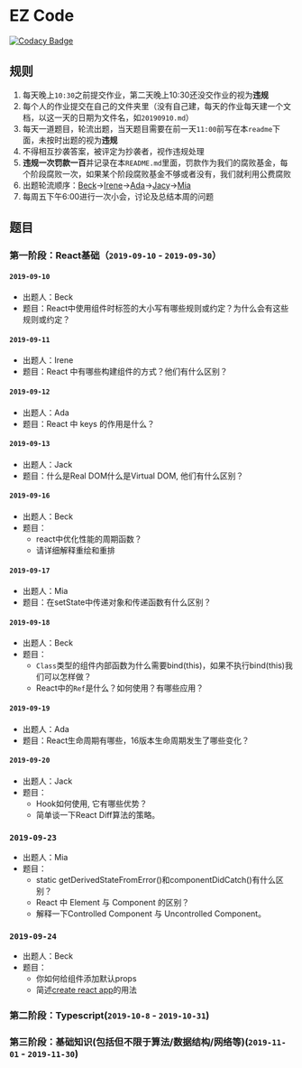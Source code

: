 # EZ Code

[![Codacy Badge](https://api.codacy.com/project/badge/Grade/7842225fe7e640deaabb37a7daa3015f)](https://www.codacy.com/manual/Enginebeck/ezcode?utm_source=github.com&utm_medium=referral&utm_content=erealmsoft/ezcode&utm_campaign=Badge_Grade)

## 规则

1.  每天晚上`10:30`之前提交作业，第二天晚上10:30还没交作业的视为**违规**
2.  每个人的作业提交在自己的文件夹里（没有自己建，每天的作业每天建一个文档，以这一天的日期为文件名，如`20190910.md`）
3.  每天一道题目，轮流出题，当天题目需要在前一天`11:00`前写在本`readme`下面，未按时出题的视为**违规**
4.  不得相互抄袭答案，被评定为抄袭者，视作违规处理
5.  **违规一次罚款一百**并记录在本`README.md`里面，罚款作为我们的腐败基金，每个阶段腐败一次，如果某个阶段腐败基金不够或者没有，我们就利用公费腐败
6.  出题轮流顺序：[Beck](https://github.com/Enginebeck)->[Irene](https://github.com/Irenedan)->[Ada](https://github.com/AdaWhere)->[Jacy](https://github.com/jacygogogo)->[Mia](https://github.com/miaZhang22)
7.  每周五下午6:00进行一次小会，讨论及总结本周的问题

## 题目

### 第一阶段：React基础（`2019-09-10` - `2019-09-30`）

#### `2019-09-10`

-   出题人：Beck
-   题目：React中使用组件时标签的大小写有哪些规则或约定？为什么会有这些规则或约定？

#### `2019-09-11`

-   出题人：Irene
-   题目：React 中有哪些构建组件的方式？他们有什么区别？

#### `2019-09-12`

-   出题人：Ada
-   题目：React 中 keys 的作用是什么？

#### `2019-09-13`

-   出题人：Jack
-   题目：什么是Real DOM什么是Virtual DOM, 他们有什么区别？

#### `2019-09-16`

-   出题人：Beck
-   题目：
    -   react中优化性能的周期函数？
    -   请详细解释重绘和重排

#### `2019-09-17`

-   出题人：Mia
-   题目：在setState中传递对象和传递函数有什么区别？

#### `2019-09-18`

-   出题人：Beck
-   题目：
    -   `Class`类型的组件内部函数为什么需要bind(this)，如果不执行bind(this)我们可以怎样做？
    -   React中的`Ref`是什么？如何使用？有哪些应用？

#### `2019-09-19`

-   出题人：Ada
-   题目：React生命周期有哪些，16版本生命周期发生了哪些变化？

#### `2019-09-20`

-   出题人：Jack
-   题目：
    -   Hook如何使用, 它有哪些优势？
    -   简单谈一下React Diff算法的策略。

### `2019-09-23`

-   出题人：Mia
-   题目：
    -   static getDerivedStateFromError()和componentDidCatch()有什么区别？
    -   React 中 Element 与 Component 的区别？
    -   解释一下Controlled Component 与 Uncontrolled Component。

### `2019-09-24`
-   出题人：Beck
-   题目：
    -   你如何给组件添加默认props
    -   简述[create react app](https://github.com/facebook/create-react-app)的用法

### 第二阶段：Typescript(`2019-10-8` - `2019-10-31`)

### 第三阶段：基础知识(包括但不限于算法/数据结构/网络等)(`2019-11-01` - `2019-11-30`)

